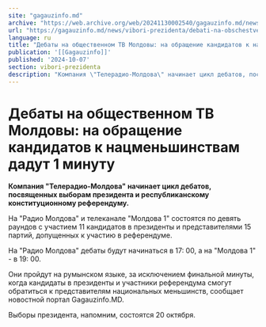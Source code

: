 ```yaml
---
site: "gagauzinfo.md"
archive: "https://web.archive.org/web/20241130002540/gagauzinfo.md/news/vibori-prezidenta/debati-na-obschestvennom-tv-moldovi-na-obraschenie-kandidatov-k-natsmenshinstvam-dadut-1-minutu"
url: "https://gagauzinfo.md/news/vibori-prezidenta/debati-na-obschestvennom-tv-moldovi-na-obraschenie-kandidatov-k-natsmenshinstvam-dadut-1-minutu"
language: ru
title: "Дебаты на общественном ТВ Молдовы: на обращение кандидатов к нацменьшинствам дадут 1 минуту"
publication: '[[Gagauzinfo]]'
published: '2024-10-07'
section: vibori-prezidenta
description: "Компания \"Телерадио-Молдова\" начинает цикл дебатов, посвященных выборам президента и республиканскому конституционному референдуму."
---
```


# Дебаты на общественном ТВ Молдовы: на обращение кандидатов к нацменьшинствам дадут 1 минуту

**Компания "Телерадио-Молдова" начинает цикл дебатов, посвященных выборам президента и республиканскому конституционному референдуму.**

На "Радио Молдова" и телеканале "Молдова 1" состоятся по девять раундов с участием 11 кандидатов в президенты и представителями 15 партий, допущенных к участию в референдуме.

На "Радио Молдова" дебаты будут начинаться в 17: 00, а на "Молдова 1" - в 19: 00.

Они пройдут на румынском языке, за исключением финальной минуты, когда кандидаты в президенты и участники референдума смогут обратиться к представителям национальных меньшинств, сообщает новостной портал Gagauzinfo.MD.

Выборы президента, напомним, состоятся 20 октября.